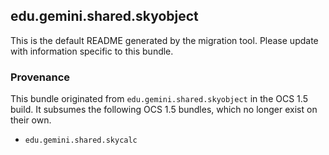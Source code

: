 
## edu.gemini.shared.skyobject

This is the default README generated by the migration tool. Please update with information specific to this bundle.

### Provenance

This bundle originated from `edu.gemini.shared.skyobject` in the OCS 1.5 build. It subsumes the following OCS 1.5 bundles, which no longer exist on their own.
 
- `edu.gemini.shared.skycalc`